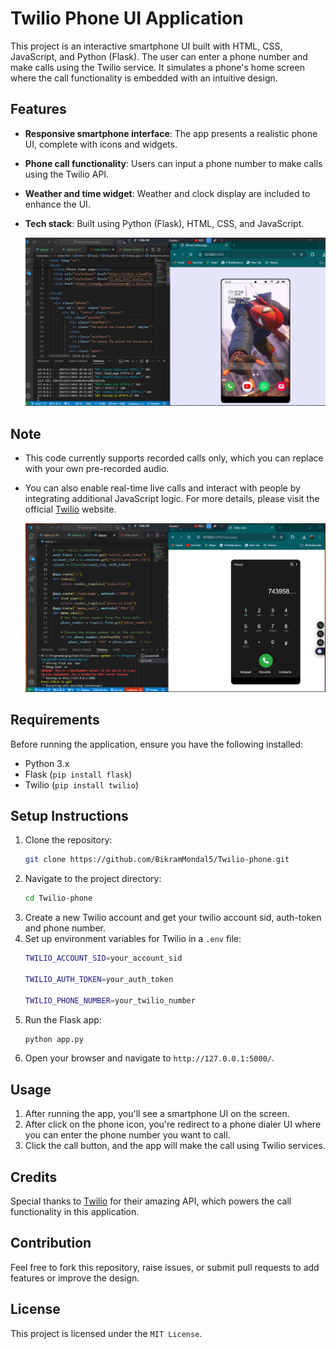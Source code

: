 # Twilio Phone UI Application

This project is an interactive smartphone UI built with HTML, CSS, JavaScript, and Python (Flask). The user can enter a phone number and make calls using the Twilio service. It simulates a phone's home screen where the call functionality is embedded with an intuitive design.

## Features

- **Responsive smartphone interface**: The app presents a realistic phone UI, complete with icons and widgets.
- **Phone call functionality**: Users can input a phone number to make calls using the Twilio API. 
- **Weather and time widget**: Weather and clock display are included to enhance the UI.
- **Tech stack**: Built using Python (Flask), HTML, CSS, and JavaScript.

  ![Alt text](Screenshot.jpg)


## Note

- This code currently supports recorded calls only, which you can replace with your own pre-recorded audio.

- You can also enable real-time live calls and interact with people by integrating additional JavaScript logic. For more details, please visit the official  [Twilio](https://www.twilio.com/) website.

  ![Phone-dialer](phone-dialer.jpg)


## Requirements

Before running the application, ensure you have the following installed:

- Python 3.x
- Flask (`pip install flask`)
- Twilio (`pip install twilio`)

## Setup Instructions

1. Clone the repository:
    ```bash
    git clone https://github.com/BikramMondal5/Twilio-phone.git
    ```
2. Navigate to the project directory:
    ```bash
    cd Twilio-phone
    ```
3. Create a new Twilio account and get your twilio account sid, auth-token and phone number. 
4. Set up environment variables for Twilio in a `.env` file:
    ```bash
    TWILIO_ACCOUNT_SID=your_account_sid
    
    TWILIO_AUTH_TOKEN=your_auth_token
    
    TWILIO_PHONE_NUMBER=your_twilio_number
    ```
5. Run the Flask app:
    ```bash
    python app.py
    ```
6. Open your browser and navigate to `http://127.0.0.1:5000/`.

## Usage

1. After running the app, you'll see a smartphone UI on the screen.
2. After click on the phone icon, you're redirect to a phone dialer UI where you can enter the phone number you want to call.
3. Click the call button, and the app will make the call using Twilio services.

## Credits

Special thanks to [Twilio](https://www.twilio.com/) for their amazing API, which powers the call functionality in this application.

## Contribution
   
   Feel free to fork this repository, raise issues, or submit pull requests to add features or improve the design.
   
   ## License
   
   This project is licensed under the `MIT License`.
